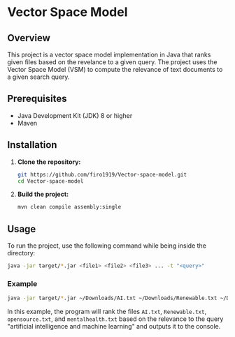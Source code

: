 # Vector Space Model

## Overview

This project is a vector space model implementation in Java that ranks given files based on the revelance to a given query. The project uses the Vector Space Model (VSM) to compute the relevance of text documents to a given search query. 

## Prerequisites

- Java Development Kit (JDK) 8 or higher
- Maven

## Installation

1. **Clone the repository:**
   ```bash
   git https://github.com/firo1919/Vector-space-model.git
   cd Vector-space-model
   ```

2. **Build the project:**
   ```bash
   mvn clean compile assembly:single
   ```

## Usage

To run the project, use the following command while being inside the directory:

```bash
java -jar target/*.jar <file1> <file2> <file3> ... -t "<query>"
```

### Example

```bash
java -jar target/*.jar ~/Downloads/AI.txt ~/Downloads/Renewable.txt ~/Downloads/opensource.txt ~/Downloads/mentalhealth.txt -t "artificial intelligence and machine learning"
```

In this example, the program will rank the files `AI.txt`, `Renewable.txt`, `opensource.txt`, and `mentalhealth.txt` based on the relevance to the query "artificial intelligence and machine learning" and outputs it to the console.
